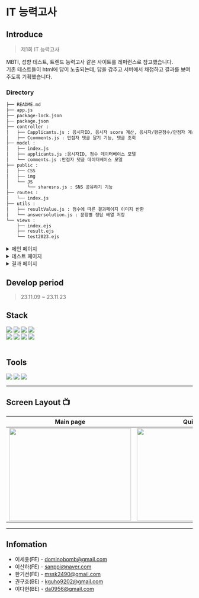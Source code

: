 # IT 능력고사

## Introduce

> 제1회 IT 능력고사

MBTI, 성향 테스트, 트렌드 능력고사 같은 사이트를 레퍼런스로 참고했습니다.  
기존 테스트들이 html에 답이 노출되는데, 답을 감추고 서버에서 채점하고 결과를 보여주도록 기획했습니다.

### Directory
```bash
├── README.md
├── app.js
├── package-lock.json
├── package.json
├── controller :
│   ├── Capplicants.js : 응시자ID, 응시자 score 계산, 응시자/평균점수/만점자 계산
│   ├── Ccomments.js : 만점자 댓글 달기 기능, 댓글 조회
├── model :
│   ├── index.js
│   ├── applicants.js :응시자ID, 점수 데이터베이스 모델
│   └── comments.js :만점자 댓글 데이터베이스 모델
├── public :
│   ├── CSS
│   ├── img
│   └── JS
│   	└── sharesns.js : SNS 공유하기 기능
├── routes :
│   └── index.js
├── utils :
│   ├── resultValue.js : 점수에 따른 결과페이지 이미지 반환
│   └── answersolution.js : 문항별 정답 배열 저장
└── views :
    ├── index.ejs
    ├── result.ejs
    └── test2023.ejs
```

<details>
<summary>메인 페이지</summary>

 <img width="374" height="660" src="./_temp/01-main.gif" />
</details>

<details>
<summary>테스트 페이지</summary>

 <img width="374" height="660" src="./_temp/02-test-keep.gif" />
</details>

<details>
<summary>결과 페이지</summary>

 <img width="374" height="660" src="./_temp/03-result-comment.gif" />
</details>

## Develop period

> 23.11.09 ~ 23.11.23

<h2>Stack</h2>
<div align="left">
	<img src="https://img.shields.io/badge/HTML5-E34F26?style=flat&logo=HTML5&logoColor=white" />
	<img src="https://img.shields.io/badge/CSS3-1572B6?style=flat&logo=CSS3&logoColor=white" />
	<img src="https://img.shields.io/badge/JavaScript-F7DF1E?style=flat&logo=JavaScript&logoColor=white" />
	<img src="https://img.shields.io/badge/jQuery-0769AD?style=flat&logo=jQuery&logoColor=white" />
	<br>
	<img src="https://img.shields.io/badge/Express-000000?style=flat-square&logo=Express&logoColor=white"/>
	<img src="https://img.shields.io/badge/Node.js-339933?style=flat-square&logo=Node.js&logoColor=white"/>
	<img src="https://img.shields.io/badge/MySQL-4479A1?style=flat&logo=MySQL&logoColor=white" />
	<img src="https://img.shields.io/badge/Sequelize-52B0E7?style=flat&logo=Sequelize&logoColor=white" />
</div>
<br>
	<h2>Tools</h2>
<div align=left>
	<img src="https://img.shields.io/badge/Visual%20Studio%20Code-007ACC?style=flat&logo=VisualStudioCode&logoColor=white" />
	<img src="https://img.shields.io/badge/GitHub-181717?style=flat&logo=GitHub&logoColor=white" />
	<img src="https://img.shields.io/badge/figma-F24E1E?style=flat&logo=figma&logoColor=white" />
</div>

---

## Screen Layout 📺

|                                                                  Main page                                                                  |                                                                  Quiz page                                                                   |                                                                 Result page                                                                 |
| :-----------------------------------------------------------------------------------------------------------------------------------------: | :------------------------------------------------------------------------------------------------------------------------------------------: | :-----------------------------------------------------------------------------------------------------------------------------------------: |
| <img width="329" height="250" src="https://github.com/ErrorMonkey/it-test-2023/assets/100561986/99935116-8c67-478b-983c-a588e8b41c9a.jpg"/> | <img width="329"  height="250" src="https://github.com/ErrorMonkey/it-test-2023/assets/100561986/ea0eef16-c91f-4d56-ac2e-a4cdaa8b4219.jpg"/> | <img width="329" height="250" src="https://github.com/ErrorMonkey/it-test-2023/assets/100561986/cf1510a7-3b51-4584-a51f-d0e54a5afdf8.jpg"/> |

---

## Infomation

- 이세윤(FE) - dominobomb@gmail.com
- 이산하(FE) - sanppi@naver.com
- 한기선(FE) - mssk2490@gmail.com
- 권구호(BE) - kguho9202@gmail.com
- 이다현(BE) - da0956@gmail.com

<!-- Markdown link & img dfn's -->

[npm-image]: https://img.shields.io/npm/v/datadog-metrics.svg?style=flat-square
[npm-url]: https://npmjs.org/package/datadog-metrics
[npm-downloads]: https://img.shields.io/npm/dm/datadog-metrics.svg?style=flat-square
[travis-image]: https://img.shields.io/travis/dbader/node-datadog-metrics/master.svg?style=flat-square
[travis-url]: https://travis-ci.org/dbader/node-datadog-metrics
[wiki]: https://github.com/yourname/yourproject/wiki
